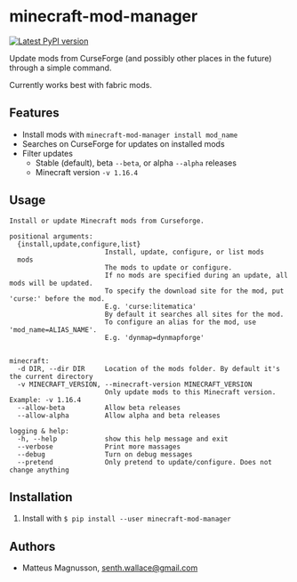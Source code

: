 # minecraft-mod-manager

[![Latest PyPI version](https://img.shields.io/pypi/v/minecraft-mod-manager.svg)](https://pypi.python.org/pypi/minecraft-mod-manager)

Update mods from CurseForge (and possibly other places in the future) through a simple command.

Currently works best with fabric mods.

## Features

- Install mods with `minecraft-mod-manager install mod_name`
- Searches on CurseForge for updates on installed mods
- Filter updates
  - Stable (default), beta `--beta`, or alpha `--alpha` releases
  - Minecraft version `-v 1.16.4`

## Usage

```
Install or update Minecraft mods from Curseforge.

positional arguments:
  {install,update,configure,list}
                        Install, update, configure, or list mods
  mods
                        The mods to update or configure.
                        If no mods are specified during an update, all mods will be updated.
                        To specify the download site for the mod, put 'curse:' before the mod.
                        E.g. 'curse:litematica'
                        By default it searches all sites for the mod.
                        To configure an alias for the mod, use 'mod_name=ALIAS_NAME'.
                        E.g. 'dynmap=dynmapforge'


minecraft:
  -d DIR, --dir DIR     Location of the mods folder. By default it's the current directory
  -v MINECRAFT_VERSION, --minecraft-version MINECRAFT_VERSION
                        Only update mods to this Minecraft version. Example: -v 1.16.4
  --allow-beta          Allow beta releases
  --allow-alpha         Allow alpha and beta releases

logging & help:
  -h, --help            show this help message and exit
  --verbose             Print more massages
  --debug               Turn on debug messages
  --pretend             Only pretend to update/configure. Does not change anything
```

## Installation

1. Install with `$ pip install --user minecraft-mod-manager`

## Authors

- Matteus Magnusson, senth.wallace@gmail.com
